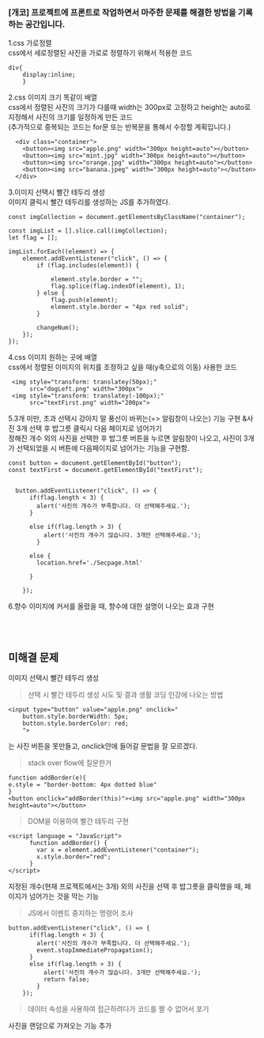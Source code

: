 ### [개코] 프로젝트에 프론트로 작업하면서 마주한 문제를 해결한 방법을 기록하는 공간입니다.<br>

1.css 가로정렬<br>
css에서 세로정렬된 사진을 가로로 정렬하기 위해서 적용한 코드
```
div{
    display:inline;
    }
```
2.css 이미지 크기 똑같이 배열<br>
css에서 정렬된 사진의 크기가 다를때 width는 300px로 고정하고 height는 auto로 지정해서 사진의 크기를 일정하게 만든 코드<br>
(추가적으로 중복되는 코드는 for문 또는 반복문을 통해서 수정할 계획입니다.)
```
  <div class="container">
    <button><img src="apple.png" width="300px height=auto"></button>
    <button><img src="mint.jpg" width="300px height=auto"></button>
    <button><img src="orange.jpg" width="300px height=auto"></button>
    <button><img src="banana.jpeg" width="300px height=auto"></button>
  </div>
```
3.이미지 선택시 빨간 테두리 생성<br>
이미지 클릭시 빨간 테두리를 생성하는 JS를 추가하였다.
```
const imgCollection = document.getElementsByClassName("container");

const imgList = [].slice.call(imgCollection);
let flag = [];

imgList.forEach((element) => {
    element.addEventListener("click", () => {
        if (flag.includes(element)) {

            element.style.border = "";
            flag.splice(flag.indexOf(element), 1);
        } else {
            flag.push(element);
            element.style.border = "4px red solid";
        }

        changeNum();
    });
});
```

4.css 이미지 원하는 곳에 배열<br>
css에서 정렬된 이미지의 위치를 조정하고 싶을 때(y축으로의 이동) 사용한 코드
```
 <img style="transform: translatey(50px);"
      src="dogLeft.png" width="300px">
 <img style="transform: translatey(-100px);"
      src="textFirst.png" width="200px">
```

5.3개 미만, 초과 선택시 강아지 말 풍선이 바뀌는(=> 알림창이 나오는) 기능 구현
&사진 3개 선택 후 밥그릇 클릭시 다음 페이지로 넘어가기<br>
정해진 개수 외의 사진을 선택한 후 밥그릇 버튼을 누르면 알림창이 나오고,
사진이 3개가 선택되었을 시 버튼에 다음페이지로 넘어가는 기능을 구현함.
```
const button = document.getElementById("button");
const textFirst = document.getElementById("textFirst");


  button.addEventListener("click", () => {
      if(flag.length < 3) {
        alert('사진의 개수가 부족합니다. 더 선택해주세요.');
      }

      else if(flag.length > 3) {
          alert('사진의 개수가 많습니다. 3개만 선택해주세요.');
        }

      else {
        location.href='./Secpage.html'

      }

    });
```
6.향수 이미지에 커서를 올렸을 때, 향수에 대한 설명이 나오는 효과 구현

<br><br>
## 미해결 문제<br>
이미지 선택시 빨간 테두리 생성<br>
>선택 시 빨간 테두리 생성 시도 및 결과
생활 코딩 인강에 나오는 방법
```
<input type="button" value="apple.png" onclick="
    button.style.borderWidth: 5px;
    button.style.borderColor: red;
    ">
```
는 사진 버튼을 못만들고, onclick안에 들어갈 문법을 잘 모르겠다.

>stack over flow에 질문한거
```
function addBorder(e){
e.style = "border-bottom: 4px dotted blue"
}
<button onclick="addBorder(this)"><img src="apple.png" width="300px height=auto"></button>
```
>DOM을 이용하여 빨간 테두리 구현
```
<script language = "JavaScript">
      function addBorder() {
        var x = element.addEventListener("container");
        x.style.border="red";
      }
</script>
```

지정된 개수(현재 프로젝트에서는 3개) 외의 사진을 선택 후 밥그릇을 클릭했을 때, 페이지가 넘어가는 것을 막는 기능<br>
>JS에서 이벤트 중지하는 명령어 조사
```
button.addEventListener("click", () => {
      if(flag.length < 3) {
        alert('사진의 개수가 부족합니다. 더 선택해주세요.');
        event.stopImmediatePropagation();
      }
      else if(flag.length > 3) {
          alert('사진의 개수가 많습니다. 3개만 선택해주세요.');
          return false;
        }
    });
```
>데이터 속성을 사용하여 접근하려다가 코드를 짤 수 없어서 포기

사진을 랜덤으로 가져오는 기능 추가
